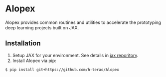 # Alopex

Alopex provides common routines and utilities to accelerate the prototyping deep learning projects built on JAX. 


## Installation

1. Setup JAX for your environment. See details in [jax reporitory](https://github.com/google/jax#installation).
2. Install Alopex via pip:
```bash
$ pip install git+https://github.com/h-terao/Alopex
```
